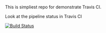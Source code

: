 This is simpliest repo for demonstrate Travis CI.



Look at the pipeline status in Travis CI

[![Build Status](https://app.travis-ci.com/DrewYa/go-test-travis.svg?token=q2839Ex4PPhFcRp5RFBf&branch=master)](https://app.travis-ci.com/DrewYa/go-test-travis)
